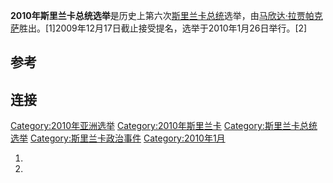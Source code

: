 **2010年斯里兰卡总统选举**是历史上第六次[斯里兰卡总统](../Page/斯里兰卡总统.md "wikilink")选举，由[马欣达·拉贾帕克萨](../Page/马欣达·拉贾帕克萨.md "wikilink")胜出。\[1\]2009年12月17日截止接受提名，选举于2010年1月26日举行。\[2\]

## 参考

## 连接

[Category:2010年亚洲选举](https://zh.wikipedia.org/wiki/Category:2010年亚洲选举 "wikilink")
[Category:2010年斯里兰卡](https://zh.wikipedia.org/wiki/Category:2010年斯里兰卡 "wikilink")
[Category:斯里兰卡总统选举](https://zh.wikipedia.org/wiki/Category:斯里兰卡总统选举 "wikilink")
[Category:斯里兰卡政治事件](https://zh.wikipedia.org/wiki/Category:斯里兰卡政治事件 "wikilink")
[Category:2010年1月](https://zh.wikipedia.org/wiki/Category:2010年1月 "wikilink")

1.
2.